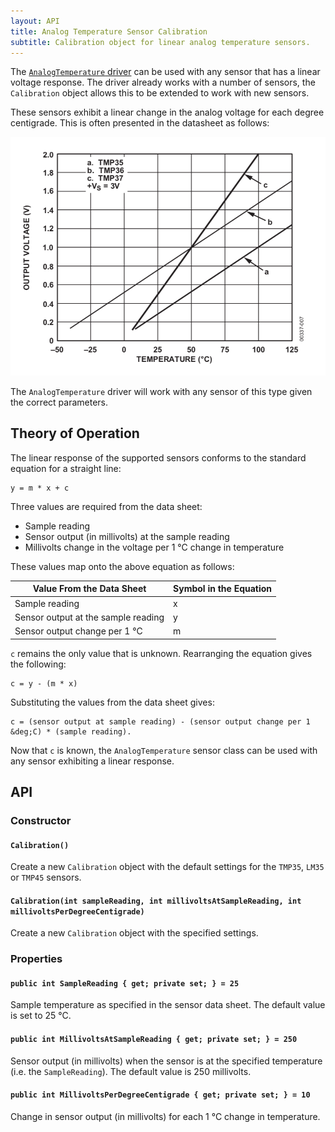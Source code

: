 ```yaml
---
layout: API
title: Analog Temperature Sensor Calibration
subtitle: Calibration object for linear analog temperature sensors.
---
```


The [`AnalogTemperature` driver](index.md) can be used with any sensor that has a linear voltage response.  The driver already works with a number of sensors, the `Calibration` object allows this to be extended to work with new sensors.

These sensors exhibit a linear change in the analog voltage for each degree centigrade.  This is often presented in the datasheet as follows:

![](../AnalogSensorLinearResponse.png)

The `AnalogTemperature` driver will work with any sensor of this type given the correct parameters.

## Theory of Operation

The linear response of the supported sensors conforms to the standard equation for a straight line:

```
y = m * x + c
```

Three values are required from the data sheet:

* Sample reading
* Sensor output (in millivolts) at the sample reading
* Millivolts change in the voltage per 1 &deg;C change in temperature

These values map onto the above equation as follows:

| Value From the Data Sheet           | Symbol in the Equation |
|-------------------------------------|------------------------|
| Sample reading                      |           x            |
| Sensor output at the sample reading |           y            |
| Sensor output change per 1 &deg;C   |           m            |

`c` remains the only value that is unknown.  Rearranging the equation gives the following:

```
c = y - (m * x)
```

Substituting the values from the data sheet gives:

```
c = (sensor output at sample reading) - (sensor output change per 1 &deg;C) * (sample reading).
```

Now that `c` is known, the `AnalogTemperature` sensor class can be used with any sensor exhibiting a linear response.

## API

### Constructor

#### `Calibration()`

Create a new `Calibration` object with the default settings for the `TMP35`, `LM35` or `TMP45` sensors.

#### `Calibration(int sampleReading, int millivoltsAtSampleReading, int millivoltsPerDegreeCentigrade)`

Create a new `Calibration` object with the specified settings.

### Properties

#### `public int SampleReading { get; private set; } = 25`

Sample temperature as specified in the sensor data sheet.  The default value is set to 25 &deg;C.

#### `public int MillivoltsAtSampleReading { get; private set; } = 250`

Sensor output (in millivolts) when the sensor is at the specified temperature (i.e. the `SampleReading`).  The default value is 250 millivolts.

#### `public int MillivoltsPerDegreeCentigrade { get; private set; } = 10`

Change in sensor output (in millivolts) for each 1 &deg;C change in temperature.